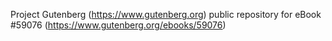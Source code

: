 Project Gutenberg (https://www.gutenberg.org) public repository for
eBook #59076 (https://www.gutenberg.org/ebooks/59076)
